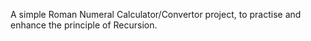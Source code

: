A simple Roman Numeral Calculator/Convertor project, to practise and enhance the principle of Recursion.
